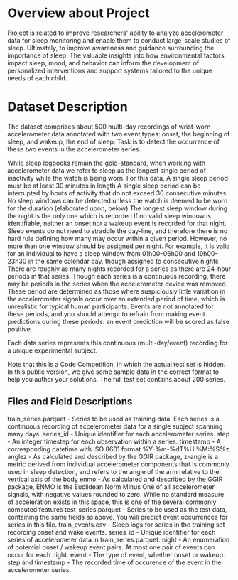 # Overview about Project
Project is related to improve researchers' ability to analyze accelerometer data for sleep monitoring and enable them to conduct large-scale studies of sleep. 
Ultimately, to improve awareness and guidance surrounding the importance of sleep. 
The valuable insights into how environmental factors impact sleep, mood, and behavior can inform the development of personalized interventions and support systems tailored to the unique needs of each child.

# Dataset Description
The dataset comprises about 500 multi-day recordings of wrist-worn accelerometer data annotated with two event types: onset, the beginning of sleep, and wakeup, the end of sleep. 
Task is to detect the occurrence of these two events in the accelerometer series.

While sleep logbooks remain the gold-standard, when working with accelerometer data we refer to sleep as the longest single period of inactivity while the watch is being worn. 
For this data, 
A single sleep period must be at least 30 minutes in length
A single sleep period can be interrupted by bouts of activity that do not exceed 30 consecutive minutes
No sleep windows can be detected unless the watch is deemed to be worn for the duration (elaborated upon, below)
The longest sleep window during the night is the only one which is recorded
If no valid sleep window is identifiable, neither an onset nor a wakeup event is recorded for that night.
Sleep events do not need to straddle the day-line, and therefore there is no hard rule defining how many may occur within a given period. However, no more than one window should be assigned per night. For example, it is valid for an individual to have a sleep window from 01h00–06h00 and 19h00–23h30 in the same calendar day, though assigned to consecutive nights
There are roughly as many nights recorded for a series as there are 24-hour periods in that series.
Though each series is a continuous recording, there may be periods in the series when the accelerometer device was removed. These period are determined as those where suspiciously little variation in the accelerometer signals occur over an extended period of time, which is unrealistic for typical human participants. Events are not annotated for these periods, and you should attempt to refrain from making event predictions during these periods: an event prediction will be scored as false positive.

Each data series represents this continuous (multi-day/event) recording for a unique experimental subject.

Note that this is a Code Competition, in which the actual test set is hidden. In this public version, we give some sample data in the correct format to help you author your solutions. The full test set contains about 200 series.

## Files and Field Descriptions
train_series.parquet - Series to be used as training data. Each series is a continuous recording of accelerometer data for a single subject spanning many days.
series_id - Unique identifier for each accelerometer series.
step - An integer timestep for each observation within a series.
timestamp - A corresponding datetime with ISO 8601 format %Y-%m-%dT%H:%M:%S%z.
anglez - As calculated and described by the GGIR package, z-angle is a metric derived from individual accelerometer components that is commonly used in sleep detection, and refers to the angle of the arm relative to the vertical axis of the body
enmo - As calculated and described by the GGIR package, ENMO is the Euclidean Norm Minus One of all accelerometer signals, with negative values rounded to zero. While no standard measure of acceleration exists in this space, this is one of the several commonly computed features
test_series.parquet - Series to be used as the test data, containing the same fields as above. You will predict event occurrences for series in this file.
train_events.csv - Sleep logs for series in the training set recording onset and wake events.
series_id - Unique identifier for each series of accelerometer data in train_series.parquet.
night - An enumeration of potential onset / wakeup event pairs. At most one pair of events can occur for each night.
event - The type of event, whether onset or wakeup.
step and timestamp - The recorded time of occurence of the event in the accelerometer series.
